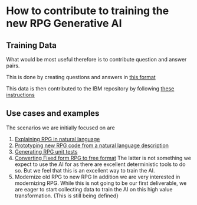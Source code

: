 # How to contribute to training the new RPG Generative AI

## Training Data

What would be most useful therefore is to contribute question and answer pairs.

This is done by creating questions and answers in [this format](pages/expanded_qna_format.md)

This data is then contributed to the IBM repository by following [these instructions](pull_request.md)

## Use cases and examples

The scenarios we are initially focused on are

1. [Explaining RPG in natural language](pages/task/explain.md)
2. [Prototyping new RPG code from a natural language description](pages/task/prototype.md)
3. [Generating RPG unit tests](pages/task/unittest.md)
4. [Converting Fixed form RPG to free format](pages/task/fixed_to_free.md)
The latter is not something we expect to use the AI for as there are excellent deterministic tools to do so.  But we feel that this is an excellent way to train the AI.
5. Modernize old RPG to new RPG
In addition we are very interested in modernizing RPG.  While this is not going to be our first deliverable, we are eager to start collecting data to train the AI on this high value transformation.
{This is still being defined}
